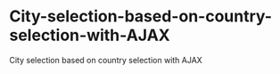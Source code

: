 # City-selection-based-on-country-selection-with-AJAX
City selection based on country selection with AJAX

